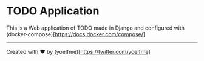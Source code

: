 # TODO Application

This is a Web application of TODO made in Django and configured with (docker-compose)[https://docs.docker.com/compose/]

---

Created with :heart: by (yoelfme)[https://twitter.com/yoelfme]
